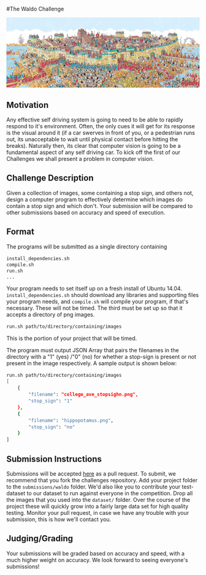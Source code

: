 #The Waldo Challenge

![waldo](waldo-images/maps_troy.jpg)

## Motivation

Any effective self driving system is going to need to be able to rapidly respond to it's environment. Often, the only cues it will get for its response is the visual around it (if a car swerves in front of you, or a pedestrian runs out, its unacceptable to wait until physical contact before hitting the breaks). Naturally then, its clear that computer vision is going to be a fundamental aspect of any self driving car. To kick off the first of our Challenges we shall present a problem in computer vision. 

## Challenge Description

Given a collection of images, some containing a stop sign, and others not, design a computer program to effectively determine which images do contain a stop sign and which don't. Your submission will be compared to other submissions based on accuracy and speed of execution.

## Format

The programs will be submitted as a single directory containing 

```
install_dependencies.sh
compile.sh
run.sh
...
```

Your program needs to set itself up on a fresh install of Ubuntu 14.04. `install_dependencies.sh` should download any libraries and supporting files your program needs, and `compile.sh` will compile your program, if that's necessary. These will not be timed. The third must be set up so that it accepts a directory of png images.

```sh
run.sh path/to/directory/containing/images
```

This is the portion of your project that will be timed.

 The program must output JSON Array that pairs the filenames in the directory with a "1" (yes) /"0" (no) for whether a stop-sign is present or not present in the image respectively. A sample output  is shown below:

```sh
run.sh path/to/directory/containing/images 
[
	{	
		"filename": "college_ave_stopsighn.png",
		"stop_sign": "1"
	}, 
	{
		"filename": "hippopotamus.png",
		"stop_sign": "no"
	}
]
```

## Submission Instructions

Submissions will be accepted [here](https://github.com/DriveAI/challenges) as a pull request. To submit, we recommend that you fork the challenges repository. Add your project folder to the `submissions/waldo` folder. We'd also like you to contribute your test-dataset to our dataset to run against everyone in the competition. Drop all the images that you used into the `dataset/` folder. Over the course of the project these will quickly grow into a fairly large data set for high quality testing. Monitor your pull request, in case we have any trouble with your submission, this is how we'll contact you.

## Judging/Grading

Your submissions will be graded based on accuracy and speed, with a much higher weight on accuracy. We look forward to seeing everyone's submissions!
